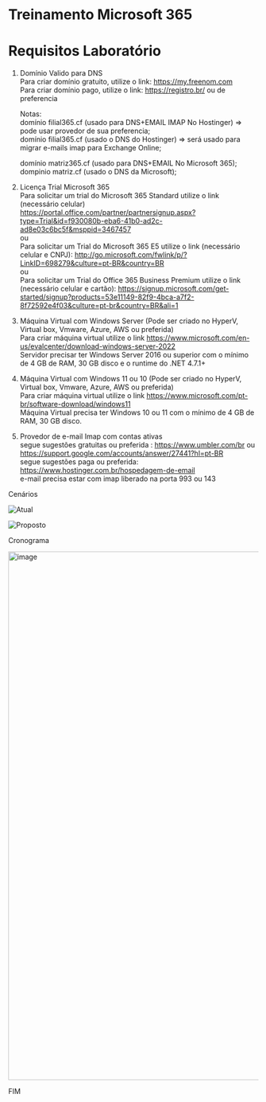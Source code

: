 # Treinamento Microsoft 365

# Requisitos Laboratório

1. Domínio Valido para DNS
   <br>Para criar domínio gratuito, utilize o link: https://my.freenom.com
   <br>Para criar domínio pago, utilize o link: https://registro.br/ ou de preferencia
   
   Notas:
   <br>domínio filial365.cf (usado para DNS+EMAIL IMAP No Hostinger) => pode usar provedor de sua preferencia;
   <br>domínio filial365.cf (usado o DNS do Hostinger) => será usado para migrar e-mails imap para Exchange Online;
   
   domínio matriz365.cf (usado para DNS+EMAIL No Microsoft 365);
   <br>dompinio matriz.cf  (usado o DNS da Microsoft);
   
2. Licença Trial Microsoft 365
   <br>Para solicitar um trial do Microsoft 365 Standard utilize o link (necessário celular) https://portal.office.com/partner/partnersignup.aspx?type=Trial&id=f930080b-eba6-41b0-ad2c-ad8e03c6bc5f&msppid=3467457
   <br>ou
   <br>Para solicitar um Trial do Microsoft 365 E5 utilize o link (necessário celular e CNPJ): http://go.microsoft.com/fwlink/p/?LinkID=698279&culture=pt-BR&country=BR
   <br>ou
   <br>Para solicitar um Trial do Office 365 Business Premium utilize o link (necessário celular e cartão): https://signup.microsoft.com/get-started/signup?products=53e11149-82f9-4bca-a7f2-8f72592e4f03&culture=pt-br&country=BR&ali=1
   
3. Máquina Virtual com Windows Server (Pode ser criado no HyperV, Virtual box, Vmware, Azure, AWS ou preferida)  
   Para criar máquina virtual utilize o link https://www.microsoft.com/en-us/evalcenter/download-windows-server-2022
   <br>Servidor precisar ter Windows Server 2016 ou superior com o mínimo de 4 GB de RAM, 30 GB disco e o runtime do .NET 4.7.1+

4. Máquina Virtual com Windows 11 ou 10 (Pode ser criado no HyperV, Virtual box, Vmware, Azure, AWS ou preferida)  
   Para criar máquina virtual utilize o link https://www.microsoft.com/pt-br/software-download/windows11
   <br>Máquina Virtual precisa ter Windows 10 ou 11 com o mínimo de 4 GB de RAM, 30 GB disco.
    
5. Provedor de e-mail Imap com contas ativas
   <br>segue sugestões gratuitas ou preferida : https://www.umbler.com/br ou https://support.google.com/accounts/answer/27441?hl=pt-BR
   <br>segue sugestões paga ou preferida: https://www.hostinger.com.br/hospedagem-de-email
   <br>e-mail precisa estar com imap liberado na porta 993 ou 143 
   
Cenários 
   
![Atual](https://user-images.githubusercontent.com/49683486/172049836-9bc337f2-0b07-44e0-934a-0454f2b6690d.png)

![Proposto](https://user-images.githubusercontent.com/49683486/172049859-c72be4ea-a0ce-46b0-b716-f067d63dff50.png)

Cronograma

<img width="1062" alt="image" src="https://user-images.githubusercontent.com/49683486/172419161-da35a7f4-4f55-4425-8969-369118e69776.png">

FIM
